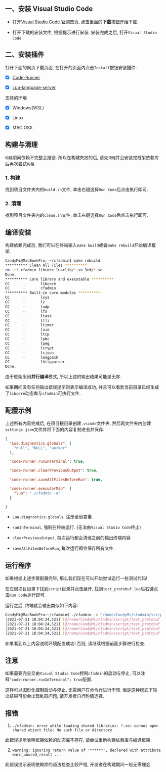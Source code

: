 
## 一、安装 Visual Studio Code

  * 打开[Visual Studio Code 官网](https://code.visualstudio.com/)首页, 点击里面的**下载**按钮开始下载.

  * 打开下载的安装文件, 根据提示进行安装. 安装完成之后, 打开`Visual Studio Code`.

## 二、安装插件

  打开下面的网页下载页面, 在打开的页面内点击`Install`按钮安装插件:

  - [x] [Code-Runner](https://marketplace.visualstudio.com/items?itemName=TabNine.tabnine-vscode)

  - [x] [Lua-language-server](https://marketplace.visualstudio.com/items?itemName=sumneko.lua)

  支持的环境

  - [x] Windows(WSL)

  - [x] Linux

  - [x] MAC OSX

## 构建与清理

  `构建`期间依赖不完整会报错. 所以在构建失败的后, 请先`清理`并且安装完框架依赖库后再次尝试`构建`.

### 1. 构建

  找到项目文件夹内的`build.sh`文件, 单击右键选择`Run Code`后点击执行即可.

### 2. 清理

  找到项目文件夹内的`clean.sh`文件, 单击右键选择`Run Code`后点击执行即可.

## 编译安装

  构建依赖完成后, 我们可以在终端输入`make build`或者`make rebuild`开始编译框架.

```bash
CandyMi@MacBookPro: ~/cfadmin$ make rebuild
********** Clean All Files **********
rm -rf cfadmin libcore luaclib/*.so 3rd/*.so
Done.
********** Core library and executable **********
CC      -       libcore
CC      -       cfadmin
********** Built-in core modules **********
CC      -       lsys
CC      -       lz
CC      -       ludp
CC      -       lfs
CC      -       ltask
CC      -       lffi
CC      -       ltimer
CC      -       laio
CC      -       ltcp
CC      -       lpbc
CC      -       lpeg
CC      -       lcrypt
CC      -       lcjson
CC      -       lmsgpack
CC      -       lhttpparser
Done.
```

  由于框架采用**并行编译**模式, 所以上述的输出结果可能是无序. 
  
  如果期间没有任何输出错误提示则表示编译成功, 并且可以看到当前目录已经生成了`libcore`动态库与`cfadmin`可执行文件.

## 配置示例

  上述所有内容完成后, 在项目根目录创建`.vscode`文件夹. 然后再文件夹内创建`settings.json`文件并将下面的内容复制进去并保存.

```json
{
  "Lua.diagnostics.globals": [
    "null", "NULL", "worker"
  ],

  "code-runner.runInTerminal": true,

  "code-runner.clearPreviousOutput": true,
  
  "code-runner.saveAllFilesBeforeRun": true,

  "code-runner.executorMap": {
    "lua": "./cfadmin -e"
  }

}
```

  * `Lua.diagnostics.globals`, 注册全局变量.

  * `runInTerminal`, 强制在终端运行. (无法由`Visual Studio Code`终止)

  * `clearPreviousOutput`, 每次运行都会清理之前的输出终端内容.

  * `saveAllFilesBeforeRun`, 每次运行都会保存所有文件.

## 运行程序

  如果根据上述步骤配置完毕, 那么我们现在可以开始尝试运行一些测试代码!
 
  在左侧项目目录下找到`script`目录并点击展开, 找到`test_protobuf.lua`后右键点击`Run Code`运行即可.
 
  运行之后, 终端就会输出类似如下内容:
 
```bash
CandyMi@MacBookPro:~/cfadmin$ ./cfadmin -e "/home/CandyMi/cfadmin/script/test_protobuf.lua"
[2021-07-21 18:04:24,521] [@/home/CandyMi/cfadmin/script/test_protobuf.lua:19] [DEBUG] : true, 243 
[2021-07-21 18:04:24,521] [@/home/CandyMi/cfadmin/script/test_protobuf.lua:33] [DEBUG] : "22 10 12 06 E5 8F B3 E8 84 9A 0A 06 E5 B7 A6 E8 84 9A 1A 10 12 06 E5 8F B3 E6 89 8B 0A 06 E5 B7 A6 E6 89 8B 10 FF FF FF FF 0F 0A 07 43 61 6E 64 79 4D 69" 
[2021-07-21 18:04:24,521] [@/home/CandyMi/cfadmin/script/test_protobuf.lua:35] [DEBUG] : {["hand"]={["right"]="右手", ["left"]="左手"}, ["foot"]={["right"]="右脚", ["left"]="左脚"}, ["age"]=4294967295, ["name"]="CandyMi"} 
[2021-07-21 18:04:24,521] [@/home/CandyMi/cfadmin/script/test_protobuf.lua:37] [DEBUG] : nil
```

  如果看到以上内容说明环境配置成功! 否则, 请继续根据前面步骤进行检查.
 
## 注意
 
  如果需要完全交由`Visual Studio Code`控制`cfadmin`的启动与停止, 可以注释`"code-runner.runInTerminal": true`配置.
 
  这样可以图形化控制启动与停止, 无需用户在命令行进行干预. 但是这种模式下输出结果可能会出现乱码问题, 请开发者自行酌情选择.

## 报错

  1. `./cfadmin: error while loading shared libraries: *.so: cannot open shared object file: No such file or directory`

  此错误提示表明框架依赖的动态库不存在, 请尝试重新构建依赖库与编译框架.
  
  2. `warning: ignoring return value of '******', declared with attribute warn_unused_result ... `

  此错误提示表明依赖库的语法检查比较严格, 开发者在构建期间一般无需理会.
  